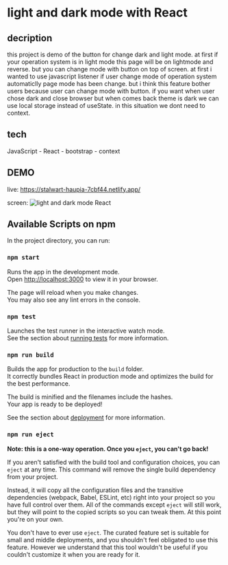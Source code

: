 # light and dark mode with React 

## decription

this project is demo of the button for change dark and light mode.
at first if your operation system is in light mode this page will be on lightmode and reverse.
but you can change mode with button on top of screen.
at first i wanted to use javascript listener if user change mode of operation system automaticlly page mode has been change.
but i think this feature bother users because user can change mode with button.
if you want when user chose dark and close browser but when comes back theme is dark we can use local storage instead of useState. in this situation we dont need to context.

## tech

JavaScript - React - bootstrap - context 


## DEMO

live: https://stalwart-haupia-7cbf44.netlify.app/

screen:
![light and dark mode React](https://gcdnb.pbrd.co/images/z3lWDPmpz9Y7.png?o=1)

## Available Scripts on npm

In the project directory, you can run:

### `npm start`

Runs the app in the development mode.\
Open [http://localhost:3000](http://localhost:3000) to view it in your browser.

The page will reload when you make changes.\
You may also see any lint errors in the console.

### `npm test`

Launches the test runner in the interactive watch mode.\
See the section about [running tests](https://facebook.github.io/create-react-app/docs/running-tests) for more information.

### `npm run build`

Builds the app for production to the `build` folder.\
It correctly bundles React in production mode and optimizes the build for the best performance.

The build is minified and the filenames include the hashes.\
Your app is ready to be deployed!

See the section about [deployment](https://facebook.github.io/create-react-app/docs/deployment) for more information.

### `npm run eject`

**Note: this is a one-way operation. Once you `eject`, you can't go back!**

If you aren't satisfied with the build tool and configuration choices, you can `eject` at any time. This command will remove the single build dependency from your project.

Instead, it will copy all the configuration files and the transitive dependencies (webpack, Babel, ESLint, etc) right into your project so you have full control over them. All of the commands except `eject` will still work, but they will point to the copied scripts so you can tweak them. At this point you're on your own.

You don't have to ever use `eject`. The curated feature set is suitable for small and middle deployments, and you shouldn't feel obligated to use this feature. However we understand that this tool wouldn't be useful if you couldn't customize it when you are ready for it.